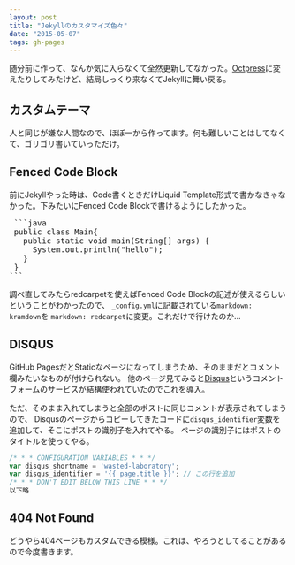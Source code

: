 ```yaml
---
layout: post
title: "Jekyllのカスタマイズ色々"
date: "2015-05-07"
tags: gh-pages
---
```


随分前に作って、なんか気に入らなくて全然更新してなかった。[Octpress](http://octopress.org)に変えたりしてみたけど、結局しっくり来なくてJekyllに舞い戻る。

## カスタムテーマ
人と同じが嫌な人間なので、ほぼ一から作ってます。何も難しいことはしてなくて、ゴリゴリ書いていっただけ。

## Fenced Code Block
前にJekyllやった時は、Code書くときだけLiquid Template形式で書かなきゃなかった。下みたいにFenced Code Blockで書けるようにしたかった。

<pre>
 ```java
 public class Main{
   public static void main(String[] args) {
     System.out.println("hello");
   }
 }
```
</pre>

調べ直してみたらredcarpetを使えばFenced Code Blockの記述が使えるらしいということがわかったので、
`_config.yml`に記載されている`markdown: kramdown`を `markdown: redcarpet`に変更。これだけで行けたのか…

## DISQUS
GitHub PagesだとStaticなページになってしまうため、そのままだとコメント欄みたいなものが付けられない。
他のページ見てみると[Disqus](https://disqus.com)というコメントフォームのサービスが結構使われていたのでこれを導入。

ただ、そのまま入れてしまうと全部のポストに同じコメントが表示されてしまうので、
Disqusのページからコピーしてきたコードに`disqus_identifier`変数を追加して、そこにポストの識別子を入れてやる。
ページの識別子にはポストのタイトルを使ってやる。

```javascript 
/* * * CONFIGURATION VARIABLES * * */
var disqus_shortname = 'wasted-laboratory';
var disqus_identifier = '{{ page.title }}'; // この行を追加
/* * * DON'T EDIT BELOW THIS LINE * * */
以下略
```

## 404 Not Found
どうやら404ページもカスタムできる模様。これは、やろうとしてることがあるので今度書きます。
